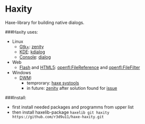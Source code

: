 Haxity
=========================

Haxe-library for building native dialogs.<br/>

###Haxity uses:<br/>

* Linux
	* [Gtk+](https://en.wikipedia.org/wiki/GTK%2B): [zenity](https://help.gnome.org/users/zenity/stable/)
	* [KDE](https://en.wikipedia.org/wiki/KDE): [kdialog](https://techbase.kde.org/Development/Tutorials/Shell_Scripting_with_KDE_Dialogs)
	* [Console](https://en.wikipedia.org/wiki/Linux_console): [dialog](http://hightek.org/projects/dialog/)
* Web
	* [Flash](https://ru.wikipedia.org/wiki/Adobe_Flash) and [HTML5](https://en.wikipedia.org/wiki/HTML5): [openfl:FileReference](http://api.openfl.org/openfl/net/FileReference.html) and [openfl:FileFilter](http://api.openfl.org/openfl/net/FileFilter.html)
* Windows
	* [DWM](https://en.wikipedia.org/wiki/Desktop_Window_Manager):
		* temprorary: [haxe systools](https://github.com/waneck/systools)
		* in future: [zenity](https://github.com/kvaps/zenity-windows/) after solution found for [issue](https://github.com/HaxeFoundation/haxe/issues/5929)

###Install:<br/>
* first install needed packages and programms from upper list
* then install haxelib-package `haxelib git haxity https://github.com/r3d9u11/haxe-haxity.git`
